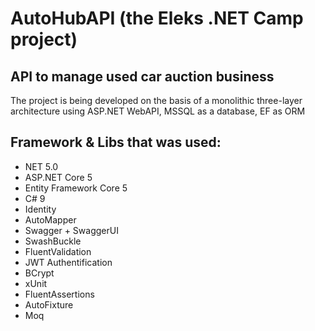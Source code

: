# AutoHubAPI (the Eleks .NET Camp project)

API to manage used car auction business
-
The project is being developed on the basis of a monolithic three-layer architecture using ASP.NET WebAPI, MSSQL as a database, EF as ORM

## Framework & Libs that was used:

- NET 5.0 
- ASP.NET Core 5
- Entity Framework Core 5
- C# 9
- Identity
- AutoMapper
- Swagger + SwaggerUI
- SwashBuckle
- FluentValidation
- JWT Authentification
- BCrypt
- xUnit
- FluentAssertions
- AutoFixture
- Moq
